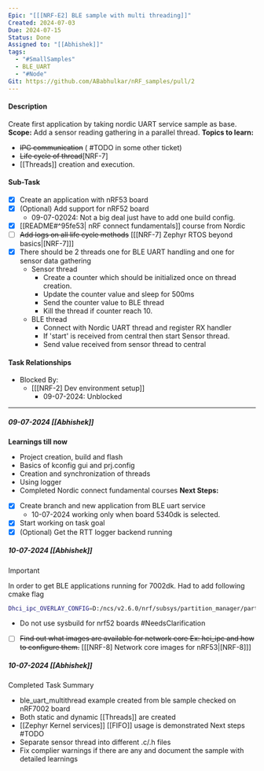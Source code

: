 ```yaml
---
Epic: "[[[NRF-E2] BLE sample with multi threading]]"
Created: 2024-07-03
Due: 2024-07-15
Status: Done
Assigned to: "[[Abhishek]]"
tags:
  - "#SmallSamples"
  - BLE_UART
  - "#Node"
Git: https://github.com/ABabhulkar/nRF_samples/pull/2
---
```

#### Description
Create first application by taking nordic UART service sample as base. 
**Scope:** Add a sensor reading gathering in a parallel thread.
**Topics to learn:**
- ~~IPC communication~~ ( #TODO in some other ticket)
- ~~Life cycle of thread~~[NRF-7]
- [[Threads]] creation and execution.

#### Sub-Task
- [x] Create an application with nRF53 board
- [x] (Optional) Add support for nRF52 board 
	- 09-07-02024: Not a big deal just have to add one build config.
- [x] [[README#^95fe53| nRF connect fundamentals]] course from Nordic 
- [ ] ~~Add logs on all life cycle methods~~ [[[NRF-7] Zephyr RTOS beyond basics|[NRF-7]\]]
- [x] There should be 2 threads one for BLE UART handling and one for sensor data gathering
	- Sensor thread
		- Create a counter which should be initialized once on thread creation.
		- Update the counter value and sleep for 500ms
		- Send the counter value to BLE thread
		- Kill the thread if counter reach 10.
	- BLE thread
		- Connect with Nordic UART thread and register RX handler
		- If 'start' is received from central then start Sensor thread.
		- Send value received from sensor thread to central

#### Task Relationships
- Blocked By: 
	- [[[NRF-2] Dev environment setup]]
		- 09-07-2024: Unblocked

---
##### 09-07-2024 [[Abhishek]]
**Learnings till now**
- Project creation, build and flash
- Basics of kconfig gui and prj.config
- Creation and synchronization of threads
- Using logger
- Completed Nordic connect fundamental courses
**Next Steps:**
- [x] Create branch and new application from BLE uart service
	- 10-07-2024 working only when board 5340dk is selected.
- [x] Start working on task goal
- [x] (Optional) Get the RTT logger backend running

##### 10-07-2024 [[Abhishek]]
> [!Important]
> In order to get BLE applications running for 7002dk. Had to add following cmake flag
> ```sh
> Dhci_ipc_OVERLAY_CONFIG=D:/ncs/v2.6.0/nrf/subsys/partition_manager/partition_manager_enabled.conf
> ```
> - Do not use sysbuild for nrf52 boards #NeedsClarification

- [ ] ~~Find out what images are available for network core Ex: hci_ipc and how to configure them.~~ [[[NRF-8] Network core images for nRF53|[NRF-8]\]]

##### 10-07-2024 [[Abhishek]]
Completed Task Summary
- ble_uart_multithread example created from ble sample checked on nRF7002 board
- Both static and dynamic [[Threads]] are created
- [[Zephyr Kernel services]] [[FIFO]] usage is demonstrated
Next steps #TODO 
- Separate sensor thread into different .c/.h files
- Fix complier warnings if there are any and document the sample with detailed learnings
